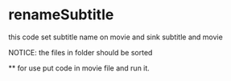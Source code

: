 # renameSubtitle
this code set subtitle name on movie and sink subtitle and movie

NOTICE: the files in folder should be sorted

** for use put code in movie file and run it.
